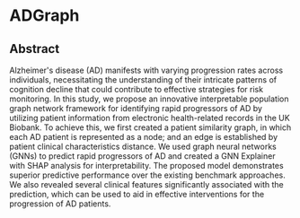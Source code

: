 # ADGraph

## Abstract

Alzheimer's disease (AD) manifests with varying progression rates across individuals, necessitating the understanding of their intricate patterns of cognition decline that could contribute to effective strategies for risk monitoring. In this study, we propose an innovative interpretable population graph network framework for identifying rapid progressors of AD by utilizing patient information from electronic health-related records in the UK Biobank. To achieve this, we first created a patient similarity graph, in which each AD patient is represented as a node; and an edge is established by patient clinical characteristics distance. We used graph neural networks (GNNs) to predict rapid progressors of AD and created a GNN Explainer with SHAP analysis for interpretability. The proposed model demonstrates superior predictive performance over the existing benchmark approaches. We also revealed several clinical features significantly associated with the prediction, which can be used to aid in effective interventions for the progression of AD patients.
